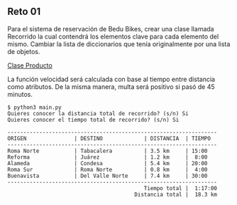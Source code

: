 ## Reto 01

Para el sistema de reservación de Bedu Bikes, crear una clase llamada Recorrido la cual contendrá los elementos clave para cada elemento del mismo. Cambiar la lista de diccionarios que tenía originalmente por una lista de objetos.

[Clase Producto](./clase_recorrido.png)

La función velocidad será calculada con base al tiempo entre distancia como atributos. De la misma manera, multa será positivo si pasó de 45 minutos.

```
$ python3 main.py 
Quieres conocer la distancia total de recorrido? (s/n) Si
Quieres conocer el tiempo total de recorrido? (s/n) Si

------------------------------------------------------------------
ORIGEN               | DESTINO             | DISTANCIA  | TIEMPO    
------------------------------------------------------------------
Roma Norte           | Tabacalera          | 3.5 km     | 15:00
Reforma              | Juárez              | 1.2 km     |  8:00
Alameda              | Condesa             | 5.4 km     | 20:00
Roma Sur             | Roma Norte          | 0.8 km     |  4:00
Buenavista           | Del Valle Norte     | 7.4 km     | 30:00
------------------------------------------------------------------
                                           Tiempo total |  1:17:00
                                        Distancia total |  18.3 km

```
